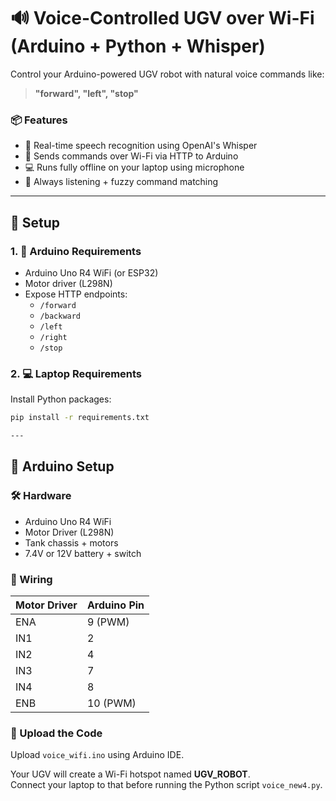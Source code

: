 # 🔊 Voice-Controlled UGV over Wi-Fi (Arduino + Python + Whisper)

Control your Arduino-powered UGV robot with natural voice commands like:

> **"forward", "left", "stop"**

### 📦 Features
- 🎤 Real-time speech recognition using OpenAI's Whisper
- 📡 Sends commands over Wi-Fi via HTTP to Arduino
- 💻 Runs fully offline on your laptop using microphone
- 🔁 Always listening + fuzzy command matching

---

## 🚀 Setup

### 1. 🔧 Arduino Requirements
- Arduino Uno R4 WiFi (or ESP32)
- Motor driver (L298N)
- Expose HTTP endpoints:
  - `/forward`
  - `/backward`
  - `/left`
  - `/right`
  - `/stop`

### 2. 💻 Laptop Requirements

Install Python packages:

```bash
pip install -r requirements.txt

---
```
## 🔧 Arduino Setup

### 🛠️ Hardware
- Arduino Uno R4 WiFi
- Motor Driver (L298N)
- Tank chassis + motors
- 7.4V or 12V battery + switch

### 🔌 Wiring

| Motor Driver | Arduino Pin |
|--------------|-------------|
| ENA          | 9 (PWM)     |
| IN1          | 2           |
| IN2          | 4           |
| IN3          | 7           |
| IN4          | 8           |
| ENB          | 10 (PWM)    |

### 📡 Upload the Code

Upload `voice_wifi.ino` using Arduino IDE.

Your UGV will create a Wi-Fi hotspot named **UGV_ROBOT**.  
Connect your laptop to that before running the Python script `voice_new4.py`.
